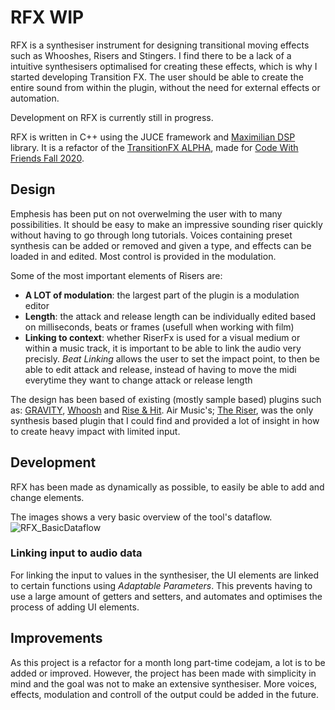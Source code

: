 # RFX WIP
 
RFX is a synthesiser instrument for designing transitional moving effects such as Whooshes, Risers and Stingers. I find there to be a lack of a intuitive synthesisers optimalised for creating these effects, which is why I started developing Transition FX. The user should be able to create the entire sound from within the plugin, without the need for external effects or automation.

Development on RFX is currently still in progress.

RFX is written in C++ using the JUCE framework and [Maximilian DSP](https://github.com/micknoise/Maximilian) library. It is a refactor of the [TransitionFX ALPHA](https://github.com/StijndeK/TransitionFX-ALPHA), made for [Code With Friends Fall 2020](https://codewithfriends.io/events/cwf-fall-2020/).

## Design
Emphesis has been put on not overwelming the user with to many possibilities. It should be easy to make an impressive sounding riser quickly without having to go through long tutorials. Voices containing preset synthesis can be added or removed and given a type, and effects can be loaded in and edited. Most control is provided in the modulation. 

Some of the most important elements of Risers  are:
- **A LOT of modulation**: the largest part of the plugin is a modulation editor
- **Length**: the attack and release length can be individually edited based on milliseconds, beats or frames (usefull when working with film)
- **Linking to context**: whether RiserFx is used for a visual medium or within a music track, it is important to be able to link the audio very precisly. *Beat Linking* allows the user to set the impact point, to then be able to edit attack and release, instead of having to move the midi everytime they want to change attack or release length

The design has been based of existing (mostly sample based) plugins such as: [GRAVITY](https://heavyocity.com/product/gravity/), [Whoosh](https://tonsturm.com/software/whoosh/) and [Rise & Hit](https://www.native-instruments.com/en/products/komplete/cinematic/rise-hit/). Air Music's; [The Riser](https://www.airmusictech.com/product/the-riser), was the only synthesis based plugin that I could find and provided a lot of insight in how to create heavy impact with limited input.

## Development
RFX has been made as dynamically as possible, to easily be able to add and change elements. 

The images shows a very basic overview of the tool's dataflow.
![RFX_BasicDataflow](https://user-images.githubusercontent.com/31696336/110831341-6f5ef280-829a-11eb-92f8-6c7f34d68c00.png)

### Linking input to audio data
For linking the input to values in the synthesiser, the UI elements are linked to certain functions using *Adaptable Parameters*. This prevents having to use a large amount of getters and setters, and automates and optimises the process of adding UI elements.

<!---
[] examples per different type (some inputs need more other data)
[] link to processor
[] adaptable parameters

- code ex
- figure

### Envelopes
- code ex
- figure

### Voices system
[] voices containing presets, subvoices

- code ex
- figure

### Modulation editor

- code ex
- figure

### DSP

- code ex
- figure
--->

## Improvements
As this project is a refactor for a month long part-time codejam, a lot is to be added or improved. However, the project has been made with simplicity in mind and the goal was not to make an extensive synthesiser. More voices, effects, modulation and controll of the output could be added in the future.
